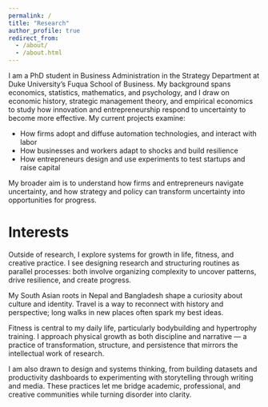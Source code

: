 ```yaml
---
permalink: /
title: "Research"
author_profile: true
redirect_from: 
  - /about/
  - /about.html
---
```

I am a PhD student in Business Administration in the Strategy Department at Duke University’s Fuqua School of Business. My background spans economics, statistics, mathematics, and psychology, and I draw on economic history, strategic management theory, and empirical economics to study how innovation and entrepreneurship respond to uncertainty to become more effective. My current projects examine:
- How firms adopt and diffuse automation technologies, and interact with labor
- How businesses and workers adapt to shocks and build resilience
- How entrepreneurs design and use experiments to test startups and raise capital

My broader aim is to understand how firms and entrepreneurs navigate uncertainty, and how strategy and policy can transform uncertainty into opportunities for progress.

# Interests  
Outside of research, I explore systems for growth in life, fitness, and creative practice. I see designing research and structuring routines as parallel processes: both involve organizing complexity to uncover patterns, drive resilience, and create progress.

My South Asian roots in Nepal and Bangladesh shape a curiosity about culture and identity. Travel is a way to reconnect with history and perspective; long walks in new places often spark my best ideas.

Fitness is central to my daily life, particularly bodybuilding and hypertrophy training. I approach physical growth as both discipline and narrative — a practice of transformation, structure, and persistence that mirrors the intellectual work of research.

I am also drawn to design and systems thinking, from building datasets and productivity dashboards to experimenting with storytelling through writing and media. These practices let me bridge academic, professional, and creative communities while turning disorder into clarity.
